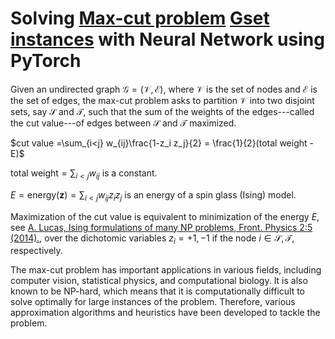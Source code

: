 # Solving [Max-cut problem][1] [Gset instances][3] with Neural Network using PyTorch


Given an undirected graph $\mathcal{G=(V,E)}$, where $\mathcal{V}$ is the set of nodes and $\mathcal{E}$ is the set of edges, the max-cut problem asks to partition $\mathcal{V}$ into two disjoint sets, say $\mathcal{S}$ and $\mathcal{T}$, such that the sum of the weights of the edges---called the cut value---of edges between $\mathcal{S}$ and $\mathcal{T}$ maximized. 



$cut value =\sum_{i<j} w_{ij}\frac{1-z_i z_j}{2} = \frac{1}{2}(total weight - E)$

$\text{total weight} = \sum_{i<j} w_{ij}$ is a constant.

$E = \text{energy}(\textbf{z}) = \sum_{i<j} w_{ij}z_i z_j$ is an energy of a spin glass (Ising) model.

Maximization of the $\text{cut value}$ is equivalent to minimization of the energy $E$, see [A. Lucas, Ising formulations of many NP problems, Front. Physics 2:5 (2014).][2], 
over the dichotomic variables $z_i = +1,-1$ if the node $i\in \mathcal{S}, \mathcal{T}$, respectively.



The max-cut problem has important applications in various fields, including computer vision, statistical physics, and computational biology. It is also known to be NP-hard, which means that it is computationally difficult to solve optimally for large instances of the problem. Therefore, various approximation algorithms and heuristics have been developed to tackle the problem.


[1]:https://en.wikipedia.org/wiki/Maximum_cut

[2]:https://doi.org/10.3389/fphy.2014.00005

[3]:https://web.stanford.edu/~yyye/yyye/Gset

